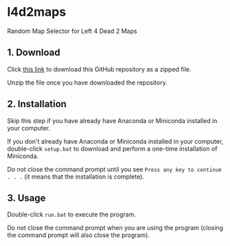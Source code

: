 # l4d2maps
Random Map Selector for Left 4 Dead 2 Maps

## 1. Download
Click [this link](https://github.com/syenlxyz/l4d2maps/archive/refs/heads/main.zip) to download this GitHub repository as a zipped file. 

Unzip the file once you have downloaded the repository.

## 2. Installation 
Skip this step if you have already have Anaconda or Miniconda installed in your computer.

If you don't already have Anaconda or Miniconda installed in your computer, double-click `setup.bat` to download and perform a one-time installation of Miniconda. 

Do not close the command prompt until you see `Press any key to continue . . .` (it means that the installation is complete).

## 3. Usage
Double-click `run.bat` to execute the program.

Do not close the command prompt when you are using the program (closing the command prompt will also close the program).
